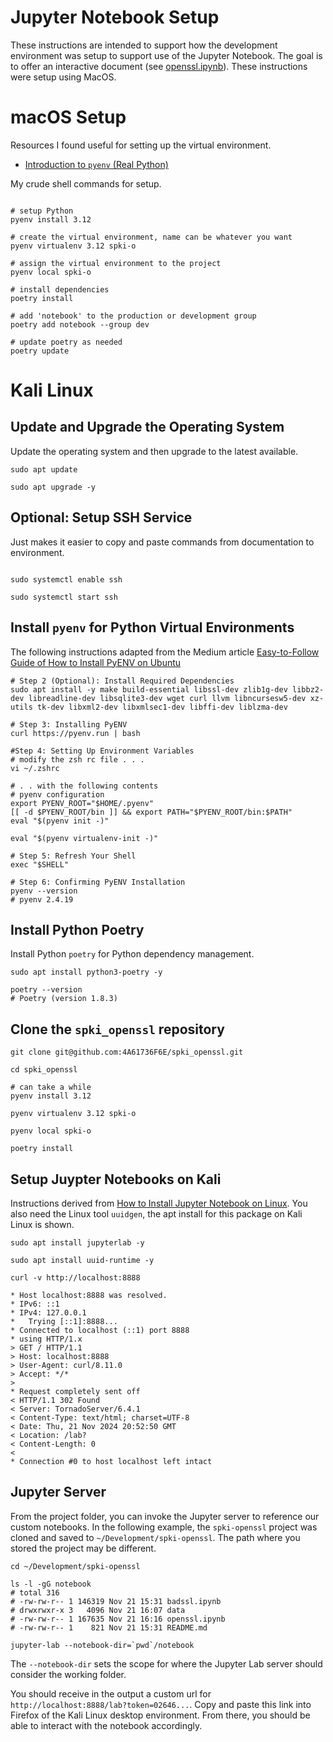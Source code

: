# Jupyter Notebook Setup

These instructions are intended to support how the development environment was setup to support use of the Jupyter Notebook.  The goal is to offer an interactive document (see [openssl.ipynb](./openssl.ipynb)).  These instructions were setup using MacOS.

# macOS Setup

Resources I found useful for setting up the virtual environment.
* [Introduction to `pyenv` (Real Python)](https://realpython.com/intro-to-pyenv/)

My crude shell commands for setup.
```shell

# setup Python
pyenv install 3.12

# create the virtual environment, name can be whatever you want
pyenv virtualenv 3.12 spki-o

# assign the virtual environment to the project
pyenv local spki-o

# install dependencies
poetry install

# add 'notebook' to the production or development group
poetry add notebook --group dev 

# update poetry as needed
poetry update
```

# Kali Linux


## Update and Upgrade the Operating System
Update the operating system and then upgrade to the latest available.

```shell
sudo apt update

sudo apt upgrade -y
```

## Optional: Setup SSH Service
Just makes it easier to copy and paste commands from documentation to environment.

```shell

sudo systemctl enable ssh

sudo systemctl start ssh

```

## Install `pyenv` for Python Virtual Environments
The following instructions adapted from the Medium article [Easy-to-Follow Guide of How to Install PyENV on Ubuntu](https://medium.com/@aashari/easy-to-follow-guide-of-how-to-install-pyenv-on-ubuntu-a3730af8d7f0)

```shell
# Step 2 (Optional): Install Required Dependencies
sudo apt install -y make build-essential libssl-dev zlib1g-dev libbz2-dev libreadline-dev libsqlite3-dev wget curl llvm libncursesw5-dev xz-utils tk-dev libxml2-dev libxmlsec1-dev libffi-dev liblzma-dev

# Step 3: Installing PyENV
curl https://pyenv.run | bash

#Step 4: Setting Up Environment Variables
# modify the zsh rc file . . . 
vi ~/.zshrc

# . . with the following contents
# pyenv configuration
export PYENV_ROOT="$HOME/.pyenv"
[[ -d $PYENV_ROOT/bin ]] && export PATH="$PYENV_ROOT/bin:$PATH"
eval "$(pyenv init -)"

eval "$(pyenv virtualenv-init -)"

# Step 5: Refresh Your Shell
exec "$SHELL"

# Step 6: Confirming PyENV Installation
pyenv --version
# pyenv 2.4.19
```

## Install Python Poetry
Install Python `poetry` for Python dependency management.

```shell
sudo apt install python3-poetry -y

poetry --version
# Poetry (version 1.8.3)
```


## Clone the `spki_openssl` repository

```shell
git clone git@github.com:4A61736F6E/spki_openssl.git

cd spki_openssl

# can take a while
pyenv install 3.12

pyenv virtualenv 3.12 spki-o

pyenv local spki-o

poetry install

```

## Setup Juypter Notebooks on Kali

Instructions derived from [How to Install Jupyter Notebook on Linux](https://www.geeksforgeeks.org/how-to-install-jupyter-notebook-in-linux/).  You also need the Linux tool `uuidgen`, the apt install for this package on Kali Linux is shown.

```shell
sudo apt install jupyterlab -y

sudo apt install uuid-runtime -y

curl -v http://localhost:8888

* Host localhost:8888 was resolved.
* IPv6: ::1
* IPv4: 127.0.0.1
*   Trying [::1]:8888...
* Connected to localhost (::1) port 8888
* using HTTP/1.x
> GET / HTTP/1.1
> Host: localhost:8888
> User-Agent: curl/8.11.0
> Accept: */*
>
* Request completely sent off
< HTTP/1.1 302 Found
< Server: TornadoServer/6.4.1
< Content-Type: text/html; charset=UTF-8
< Date: Thu, 21 Nov 2024 20:52:50 GMT
< Location: /lab?
< Content-Length: 0
<
* Connection #0 to host localhost left intact
```

## Jupyter Server

From the project folder, you can invoke the Jupyter server to reference our custom notebooks.  In the following example, the `spki-openssl` project was cloned and saved to `~/Development/spki-openssl`.  The path where you stored the project may be different.

```shell
cd ~/Development/spki-openssl

ls -l -gG notebook
# total 316
# -rw-rw-r-- 1 146319 Nov 21 15:31 badssl.ipynb
# drwxrwxr-x 3   4096 Nov 21 16:07 data
# -rw-rw-r-- 1 167635 Nov 21 16:16 openssl.ipynb
# -rw-rw-r-- 1    821 Nov 21 15:31 README.md

jupyter-lab --notebook-dir=`pwd`/notebook
```

The `--notebook-dir` sets the scope for where the Jupyter Lab server should consider the working folder.  

You should receive in the output a custom url for `http://localhost:8888/lab?token=02646...`.  Copy and paste this link into Firefox of the Kali Linux desktop environment.  From there, you should be able to interact with the notebook accordingly.



